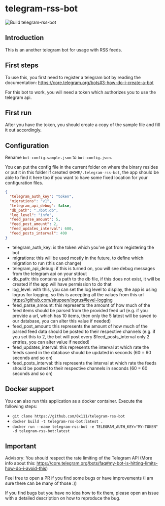 # telegram-rss-bot

![Build telegram-rss-bot](https://github.com/0x111/telegram-rss-bot/workflows/Build%20telegram-rss-bot/badge.svg)

## Introduction
This is an another telegram bot for usage with RSS feeds.

## First steps
To use this, you first need to register a telegram bot by reading the documentation: https://core.telegram.org/bots#3-how-do-i-create-a-bot

For this bot to work, you will need a token which authorizes you to use the telegram api.

## First run
After you have the token, you should create a copy of the sample file and fill it out accordingly.

## Configuration

Rename `bot-config.sample.json` to `bot-config.json`.

You can put the config file in the current folder on where the binary resides or put it in this folder if created `$HOME/.telegram-rss-bot`, the app should be able to find it here too if you want to have some fixed location for your configuration files.

```json
{
  "telegram_auth_key": "token",
  "migrations": "v1",
  "telegram_api_debug": false,
  "db_path": "./bot.db",
  "log_level": "info",
  "feed_parse_amount": 5,
  "feed_post_amount": 2,
  "feed_updates_interval": 600,
  "feed_posts_interval": 400
}
```

- telegram_auth_key: is the token which you've got from registering the bot
- migrations: this will be used mostly in the future, to define which migration to run (this can change)
- telegram_api_debug: if this is turned on, you will see debug messages from the telegram api on your stdout
- db_path: this contains a path to the db file, if this does not exist, it will be created if the app will have permission to do that
- log_level: with this, you can set the log level to display, the app is using logrus for logging, so this is accepting all the values from this url https://github.com/sirupsen/logrus#level-logging
- feed_parse_amount: this represents the amount of how much of the feed items should be parsed from the provided feed url (e.g. if you provide a url, which has 10 items, then only the 5 latest will be saved to our database, you can alter this value if needed)
- feed_post_amount: this represents the amount of how much of the parsed feed data should be posted to their respective channels (e.g. if you set this to 2, the bot will post every $feed_posts_interval only 2 entries, you can alter value if needed)
- feed_updates_interval: this represents the interval at which rate the feeds saved in the database should be updated in seconds (60 = 60 seconds and so on)
- feed_posts_interval: this represents the interval at which rate the feeds should be posted to their respective channels in seconds (60 = 60 seconds and so on)

## Docker support
You can also run this application as a docker container. Execute the following steps:

- `git clone https://github.com/0x111/telegram-rss-bot`
- `docker build -t telegram-rss-bot:latest .`
- `docker run --name telegram-rss-bot -e TELEGRAM_AUTH_KEY="MY-TOKEN" -d telegram-rss-bot:latest`

## Important
Advisory: You should respect the rate limiting of the Telegram API (More info about this: https://core.telegram.org/bots/faq#my-bot-is-hitting-limits-how-do-i-avoid-this)

Feel free to open a PR if you find some bugs or have improvements (I am sure there can be many of those :))

If you find bugs but you have no idea how to fix them, please open an issue with a detailed description on how to reproduce the bug.